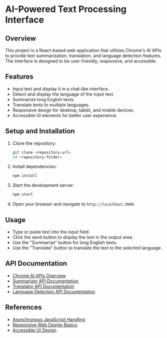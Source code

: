 # AI-Powered Text Processing Interface

## Overview
This project is a React-based web application that utilizes Chrome's AI APIs to provide text summarization, translation, and language detection features. The interface is designed to be user-friendly, responsive, and accessible.

## Features
- Input text and display it in a chat-like interface.
- Detect and display the language of the input text.
- Summarize long English texts.
- Translate texts to multiple languages.
- Responsive design for desktop, tablet, and mobile devices.
- Accessible UI elements for better user experience.

## Setup and Installation

1. Clone the repository:
   ```bash
   git clone <repository-url>
   cd <repository-folder>
   ```

2. Install dependencies:
   ```bash
   npm install
   ```

3. Start the development server:
   ```bash
   npm start
   ```

4. Open your browser and navigate to `http://localhost:3000`.

## Usage
- Type or paste text into the input field.
- Click the send button to display the text in the output area.
- Use the "Summarize" button for long English texts.
- Use the "Translate" button to translate the text to the selected language.

## API Documentation
- [Chrome AI APIs Overview](https://developer.chrome.com/docs/ai/)
- [Summarizer API Documentation](https://developer.chrome.com/docs/ai/summarizer-api)
- [Translator API Documentation](https://developer.chrome.com/docs/ai/translator-api)
- [Language Detection API Documentation](https://developer.chrome.com/docs/ai/language-detection)

## References
- [Asynchronous JavaScript Handling](https://developer.mozilla.org/en-US/docs/Learn/JavaScript/Asynchronous)
- [Responsive Web Design Basics](https://web.dev/responsive-web-design-basics/)
- [Accessible UI Design](https://www.digitala11y.com/)
